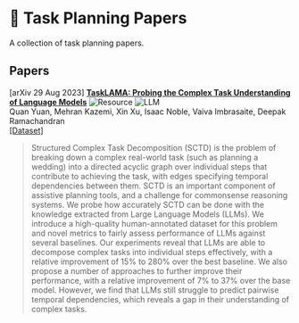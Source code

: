 # 🥅 Task Planning Papers

A collection of task planning papers.

## Papers

[arXiv 29 Aug 2023] [**TaskLAMA: Probing the Complex Task Understanding of Language Models**](https://arxiv.org/abs/2308.15299)
![Resource](https://img.shields.io/badge/Resource-green) ![LLM](https://img.shields.io/badge/LLM-red)<br />
Quan Yuan, Mehran Kazemi, Xin Xu, Isaac Noble, Vaiva Imbrasaite, Deepak Ramachandran <br />
[[Dataset]](https://storage.googleapis.com/gresearch/tasklama/tasklama.zip) <br />
> Structured Complex Task Decomposition (SCTD) is the problem of breaking down a complex real-world task (such as planning a wedding) into a directed acyclic graph over individual steps that contribute to achieving the task, with edges specifying temporal dependencies between them. SCTD is an important component of assistive planning tools, and a challenge for commonsense reasoning systems. We probe how accurately SCTD can be done with the knowledge extracted from Large Language Models (LLMs). We introduce a high-quality human-annotated dataset for this problem and novel metrics to fairly assess performance of LLMs against several baselines. Our experiments reveal that LLMs are able to decompose complex tasks into individual steps effectively, with a relative improvement of 15% to 280% over the best baseline. We also propose a number of approaches to further improve their performance, with a relative improvement of 7% to 37% over the base model. However, we find that LLMs still struggle to predict pairwise temporal dependencies, which reveals a gap in their understanding of complex tasks.
